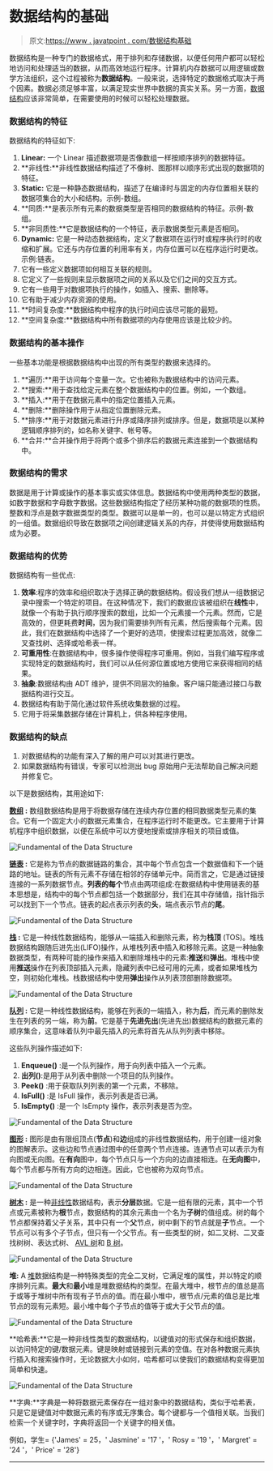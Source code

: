 # 数据结构的基础

> 原文:[https://www . javatpoint . com/数据结构基础](https://www.javatpoint.com/fundamental-of-the-data-structure)

数据结构是一种专门的数据格式，用于排列和存储数据，以便任何用户都可以轻松地访问和处理适当的数据，从而高效地运行程序。计算机内存数据可以用逻辑或数学方法组织，这个过程被称为**数据结构**。一般来说，选择特定的数据格式取决于两个因素。数据必须足够丰富，以满足现实世界中数据的真实关系。另一方面，[数据结构](https://www.javatpoint.com/data-structure-tutorial)应该非常简单，在需要使用的时候可以轻松处理数据。

### 数据结构的特征

数据结构的特征如下:

1.  **Linear:** 一个 Linear 描述数据项是否像数组一样按顺序排列的数据特征。
2.  **非线性:**非线性数据结构描述了不像树、图那样以顺序形式出现的数据项的特征。
3.  **Static:** 它是一种静态数据结构，描述了在编译时与固定的内存位置相关联的数据项集合的大小和结构。示例-数组。
4.  **同质:**是表示所有元素的数据类型是否相同的数据结构的特征。示例-数组。
5.  **非同质性:**它是数据结构的一个特征，表示数据类型元素是否相同。
6.  **Dynamic:** 它是一种动态数据结构，定义了数据项在运行时或程序执行时的收缩和扩展。它还与内存位置的利用率有关，内存位置可以在程序运行时更改。示例:链表。
7.  它有一些定义数据项如何相互关联的规则。
8.  它定义了一些规则来显示数据项之间的关系以及它们之间的交互方式。
9.  它有一些用于对数据项执行的操作，如插入、搜索、删除等。
10.  它有助于减少内存资源的使用。
11.  **时间复杂度:**数据结构中程序的执行时间应该尽可能的最短。
12.  **空间复杂度:**数据结构中所有数据项的内存使用应该是比较少的。

### 数据结构的基本操作

一些基本功能是根据数据结构中出现的所有类型的数据来选择的。

1.  **遍历:**用于访问每个变量一次。它也被称为数据结构中的访问元素。
2.  **搜索:**用于查找给定元素在整个数据结构中的位置。例如，一个数组。
3.  **插入:**用于在数据元素中的指定位置插入元素。
4.  **删除:**删除操作用于从指定位置删除元素。
5.  **排序:**用于对数据元素进行升序或降序排列或排序。但是，数据项是以某种逻辑顺序排列的，如名称关键字、帐号等。
6.  **合并:**合并操作用于将两个或多个排序后的数据元素连接到一个数据结构中。

### 数据结构的需求

数据是用于计算或操作的基本事实或实体信息。数据结构中使用两种类型的数据，如数字数据和字母数字数据。这些数据结构指定了经历某种功能的数据项的性质。整数和浮点是数字数据类型的类型。数据可以是单一的，也可以是以特定方式组织的一组值。数据组织导致在数据项之间创建逻辑关系的内存，并使得使用数据结构成为必要。

### 数据结构的优势

数据结构有一些优点:

1.  **效率**:程序的效率和组织取决于选择正确的数据结构。假设我们想从一组数据记录中搜索一个特定的项目。在这种情况下，我们的数据应该被组织在**线性**中，就像一个有助于执行顺序搜索的数组，比如一个元素接一个元素。然而，它是高效的，但更耗费**时间**，因为我们需要排列所有元素，然后搜索每个元素。因此，我们在数据结构中选择了一个更好的选项，使搜索过程更加高效，就像二叉查找树、选择或哈希表一样。
2.  **可重用性**:在数据结构中，很多操作使得程序可重用。例如，当我们编写程序或实现特定的数据结构时，我们可以从任何源位置或地方使用它来获得相同的结果。
3.  **抽象**:数据结构由 ADT 维护，提供不同层次的抽象。客户端只能通过接口与数据结构进行交互。
4.  数据结构有助于简化通过软件系统收集数据的过程。
5.  它用于将采集数据存储在计算机上，供各种程序使用。

### 数据结构的缺点

1.  对数据结构的功能有深入了解的用户可以对其进行更改。
2.  如果数据结构有错误，专家可以检测出 bug 原始用户无法帮助自己解决问题并修复它。

以下是数据结构，其用途如下:

**[数组](https://www.javatpoint.com/data-structure-array) :** 数组数据结构是用于将数据存储在连续内存位置的相同数据类型元素的集合。它有一个固定大小的数据元素集合，在程序运行时不能更改。它主要用于计算机程序中组织数据，以便在系统中可以方便地搜索或排序相关的项目或值。

![Fundamental of the Data Structure](../Images/0f93ec96bb7c2a6ea96eec13372955dd.png)

**[链表](https://www.javatpoint.com/singly-linked-list) :** 它是称为节点的数据链路的集合，其中每个节点包含一个数据值和下一个链路的地址。链表的所有元素不存储在相邻的存储单元中。简而言之，它是通过链接连接的一系列数据节点。**列表的每个**节点由两项组成:在数据结构中使用链表的基本思想是，结构中的每个节点都包括一个数据部分，我们在其中存储值，指针指示可以找到下一个节点。链表的起点表示列表的**头**，端点表示节点的**尾**。

![Fundamental of the Data Structure](../Images/751e5dda3c24dd8632300f44761f5419.png)

**[栈](https://www.javatpoint.com/data-structure-stack) :** 它是一种线性数据结构，能够从一端插入和删除元素，称为**栈顶** (TOS)。堆栈数据结构跟随后进先出(LIFO)操作，从堆栈列表中插入和移除元素。这是一种抽象数据类型，有两种可能的操作来插入和删除堆栈中的元素:**推送**和**弹出**。堆栈中使用**推送**操作在列表顶部插入元素，隐藏列表中已经可用的元素，或者如果堆栈为空，则初始化堆栈。栈数据结构中使用**弹出**操作从列表顶部删除数据项。

![Fundamental of the Data Structure](../Images/39dbca4bfc21afeaf3db0d28a61c8744.png)

**[队列](https://www.javatpoint.com/data-structure-queue) :** 它是一种线性数据结构，能够在列表的一端插入，称为**后**，而元素的删除发生在列表的另一端，称为**前**。它是基于**先进先出**(先进先出)数据结构的数据元素的顺序集合，这意味着队列中最先插入的元素将首先从队列列表中移除。

这些队列操作描述如下:

1.  **Enqueue()** :是一个队列操作，用于向列表中插入一个元素。
2.  **出列()**:是用于从列表中删除一个项目的队列操作。
3.  **Peek()** :用于获取队列列表的第一个元素，不移除。
4.  **IsFull()** :是 IsFull 操作，表示列表是否已满。
5.  **IsEmpty()** :是一个 IsEmpty 操作，表示列表是否为空。

![Fundamental of the Data Structure](../Images/d4f09702ebd5ab6dd33dc7d06ccc3559.png)

**[图形](https://www.javatpoint.com/ds-graph) :** 图形是由有限组顶点(**节点**)和**边**组成的非线性数据结构，用于创建一组对象的图解表示。这些边和节点通过图中的任意两个节点连接。连通节点可以表示为有向图或无向图。在**有向**图中，每个节点只与一个方向的边直接相连。在**无向图**中，每个节点都与所有方向的边相连。因此，它也被称为双向节点。

![Fundamental of the Data Structure](../Images/783108ad3798816e5ccfbc08370c015b.png)

**[树木](https://www.javatpoint.com/tree) :** 是一种[非线性](https://www.javatpoint.com/linear-vs-non-linear-data-structure)数据结构，表示**分层**数据。它是一组有限的元素，其中一个节点或元素被称为**根**节点，数据结构的其余元素由一个名为**子树**的值组成。树的每个节点都保持着父子关系，其中只有一个**父**节点，树中剩下的节点就是**子**节点。一个节点可以有多个子节点，但只有一个父节点。有一些类型的树，如二叉树、二叉查找树树、表达式树、 [AVL 树](https://www.javatpoint.com/avl-tree)和 [B 树](https://www.javatpoint.com/b-tree)。

![Fundamental of the Data Structure](../Images/a7f8715cca16ae22695d2ae04e0083e7.png)

**堆:** A [堆](https://www.javatpoint.com/heap-sort)数据结构是一种特殊类型的完全二叉树，它满足堆的属性，并以特定的顺序排列元素。**最大**和**最小**堆是堆数据结构的类型。在最大堆中，根节点的值总是高于或等于堆树中所有现有子节点的值。而在最小堆中，根节点/元素的值总是比堆节点的现有元素短。最小堆中每个子节点的值等于或大于父节点的值。

![Fundamental of the Data Structure](../Images/95e8ff447474dbba8ddb2350a14f5a43.png)

**哈希表:**它是一种非线性类型的数据结构，以键值对的形式保存和组织数据，以访问特定的键/数据元素。键是映射或链接到元素的空值。在对各种数据元素执行插入和搜索操作时，无论数据大小如何，哈希都可以使我们的数据结构变得更加简单和快速。

![Fundamental of the Data Structure](../Images/df22da455f3e11695b9081a4f3586522.png)

**字典:**字典是一种将数据元素保存在一组对象中的数据结构，类似于哈希表，只是它是键值对中数据元素的有序或无序集合。每个键都与一个值相关联。当我们检索一个关键字时，字典将返回一个关键字的相关值。

例如，学生= {'James' = 25，' Jasmine' = '17 '，' Rosy = '19 '，' Margret' = '24 '，' Price' = '28'}

* * *